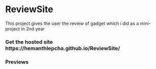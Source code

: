 # ReviewSite
This project gives the user the review of gadget which i did as a mini-project in 2nd year
<h3>Get the hosted site https://hemanthlepcha.github.io/ReviewSite/</h3>
<h3>Previews</h3>
